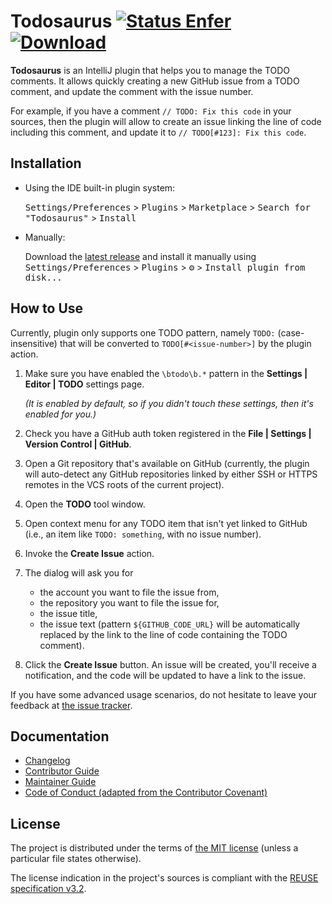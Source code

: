 <!--
SPDX-FileCopyrightText: 2024 Todosaurus contributors <https://github.com/ForNeVeR/Todosaurus>

SPDX-License-Identifier: MIT
-->

Todosaurus [![Status Enfer][status-enfer]][andivionian-status-classifier] [![Download][badge.plugin]][marketplace.plugin]
==========

<!-- Plugin description -->
**Todosaurus** is an IntelliJ plugin that helps you to manage the TODO comments. It allows quickly creating a new GitHub issue from a TODO comment, and update the comment with the issue number.

For example, if you have a comment `// TODO: Fix this code` in your sources, then the plugin will allow to create an issue linking the line of code including this comment, and update it to `// TODO[#123]: Fix this code`.
<!-- Plugin description end -->

## Installation

- Using the IDE built-in plugin system:

  <kbd>Settings/Preferences</kbd> > <kbd>Plugins</kbd> > <kbd>Marketplace</kbd> > <kbd>Search for "Todosaurus"</kbd> >
  <kbd>Install</kbd>

- Manually:

  Download the [latest release](https://github.com/ForNeVeR/Todosaurus/releases/latest) and install it manually using
  <kbd>Settings/Preferences</kbd> > <kbd>Plugins</kbd> > <kbd>⚙️</kbd> > <kbd>Install plugin from disk...</kbd>

How to Use
----------
Currently, plugin only supports one TODO pattern, namely `TODO:` (case-insensitive) that will be converted to `TODO[#<issue-number>]` by the plugin action.

1. Make sure you have enabled the `\btodo\b.*` pattern in the **Settings | Editor | TODO** settings page.

   _(It is enabled by default, so if you didn't touch these settings, then it's enabled for you.)_
2. Check you have a GitHub auth token registered in the **File | Settings | Version Control | GitHub**.
3. Open a Git repository that's available on GitHub (currently, the plugin will auto-detect any GitHub repositories linked by either SSH or HTTPS remotes in the VCS roots of the current project).
4. Open the **TODO** tool window.
5. Open context menu for any TODO item that isn't yet linked to GitHub (i.e., an item like `TODO: something`, with no issue number).
6. Invoke the **Create Issue** action.
7. The dialog will ask you for
   - the account you want to file the issue from,
   - the repository you want to file the issue for,
   - the issue title,
   - the issue text (pattern `${GITHUB_CODE_URL}` will be automatically replaced by the link to the line of code containing the TODO comment).
8. Click the **Create Issue** button. An issue will be created, you'll receive a notification, and the code will be updated to have a link to the issue.

If you have some advanced usage scenarios, do not hesitate to leave your feedback at [the issue tracker][issues].

Documentation
-------------
- [Changelog][docs.changelog]
- [Contributor Guide][docs.contributing]
- [Maintainer Guide][docs.maintainer-guide]
- [Code of Conduct (adapted from the Contributor Covenant)][docs.code-of-conduct]

License
-------
The project is distributed under the terms of [the MIT license][docs.license]
(unless a particular file states otherwise).

The license indication in the project's sources is compliant with the [REUSE specification v3.2][reuse.spec].

[andivionian-status-classifier]: https://andivionian.fornever.me/v1/#status-enfer-
[badge.plugin]: https://img.shields.io/jetbrains/plugin/v/23838.svg
[docs.changelog]: CHANGELOG.md
[docs.code-of-conduct]: CODE_OF_CONDUCT.md
[docs.contributing]: CONTRIBUTING.md
[docs.license]: LICENSE.md
[docs.maintainer-guide]: MAINTAINERSHIP.md
[issues]: https://github.com/ForNeVeR/Todosaurus/issues
[marketplace.plugin]: https://plugins.jetbrains.com/plugin/23838
[reuse.spec]: https://reuse.software/spec-3.2/
[status-enfer]: https://img.shields.io/badge/status-enfer-orange.svg
